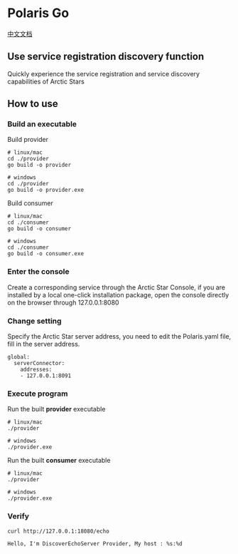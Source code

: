 # Polaris Go

[中文文档](./README-zh.md)

## Use service registration discovery function

Quickly experience the service registration and service discovery capabilities of Arctic Stars

## How to use

### Build an executable

Build provider

```
# linux/mac
cd ./provider
go build -o provider

# windows
cd ./provider
go build -o provider.exe
```

Build consumer

```
# linux/mac
cd ./consumer
go build -o consumer

# windows
cd ./consumer
go build -o consumer.exe
```

### Enter the console

Create a corresponding service through the Arctic Star Console, if you are installed by a local one-click installation package, open the console directly on the browser through 127.0.0.1:8080

### Change setting

Specify the Arctic Star server address, you need to edit the Polaris.yaml file, fill in the server address.

```
global:
  serverConnector:
    addresses:
    - 127.0.0.1:8091
```

### Execute program

Run the built **provider** executable

```
# linux/mac
./provider

# windows
./provider.exe
```

Run the built **consumer** executable

```
# linux/mac
./provider

# windows
./provider.exe
```


### Verify

```
curl http://127.0.0.1:18080/echo

Hello, I'm DiscoverEchoServer Provider, My host : %s:%d
```
